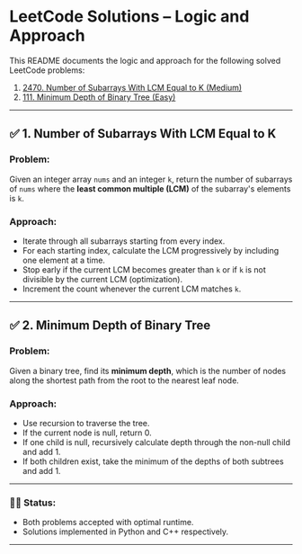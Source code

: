 # LeetCode Solutions – Logic and Approach

This README documents the logic and approach for the following solved LeetCode problems:

1. [2470. Number of Subarrays With LCM Equal to K (Medium)](https://leetcode.com/problems/number-of-subarrays-with-lcm-equal-to-k/)
2. [111. Minimum Depth of Binary Tree (Easy)](https://leetcode.com/problems/minimum-depth-of-binary-tree/)

---

## ✅ 1. Number of Subarrays With LCM Equal to K

### Problem:
Given an integer array `nums` and an integer `k`, return the number of subarrays of `nums` where the **least common multiple (LCM)** of the subarray's elements is `k`.

### Approach:
- Iterate through all subarrays starting from every index.
- For each starting index, calculate the LCM progressively by including one element at a time.
- Stop early if the current LCM becomes greater than `k` or if `k` is not divisible by the current LCM (optimization).
- Increment the count whenever the current LCM matches `k`.

---

## ✅ 2. Minimum Depth of Binary Tree

### Problem:
Given a binary tree, find its **minimum depth**, which is the number of nodes along the shortest path from the root to the nearest leaf node.

### Approach:
- Use recursion to traverse the tree.
- If the current node is null, return 0.
- If one child is null, recursively calculate depth through the non-null child and add 1.
- If both children exist, take the minimum of the depths of both subtrees and add 1.

---

### 👨‍💻 Status:
- Both problems accepted with optimal runtime.
- Solutions implemented in Python and C++ respectively.

---
